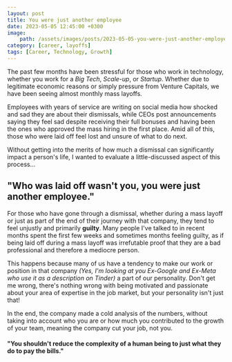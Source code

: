 ```yaml
---
layout: post
title: You were just another employee 
date: 2023-05-05 12:45:00 +0300
image: 
    path: /assets/images/posts/2023-05-05-you-were-just-another-employee.jpeg
category: [career, layoffs]
tags: [Career, Technology, Growth]
---
```



The past few months have been stressful for those who work in technology, whether you work for a _Big Tech_, _Scale-up_, or _Startup_. Whether due to legitimate economic reasons or simply pressure from Venture Capitals, we have been seeing almost monthly mass layoffs.

Employees with years of service are writing on social media how shocked and sad they are about their dismissals, while CEOs post announcements saying they feel sad despite receiving their full bonuses and having been the ones who approved the mass hiring in the first place. Amid all of this, those who were laid off feel lost and unsure of what to do next.

Without getting into the merits of how much a dismissal can significantly impact a person's life, I wanted to evaluate a little-discussed aspect of this process...

<h2>"Who was laid off wasn't you, you were just another employee."</h2>

For those who have gone through a dismissal, whether during a mass layoff or just as part of the end of their journey with that company, they tend to feel unjustly and primarily **guilty**. Many people I've talked to in recent months spent the first few weeks and sometimes months feeling guilty, as if being laid off during a mass layoff was irrefutable proof that they are a bad professional and therefore a mediocre person.

This happens because many of us have a tendency to make our work or position in that company _(Yes, I'm looking at you Ex-Google and Ex-Meta who use it as a description on Tinder)_ a part of our personality. Don't get me wrong, there's nothing wrong with being motivated and passionate about your area of expertise in the job market, but your personality isn't just that!

In the end, the company made a cold analysis of the numbers, without taking into account who you are or how much you contributed to the growth of your team, meaning the company cut your job, not you.

<h4>"You shouldn't reduce the complexity of a human being to just what they do to pay the bills."</h4>
